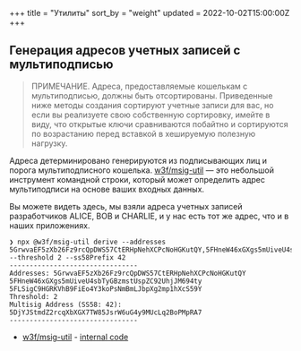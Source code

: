 +++
title = "Утилиты"
sort_by = "weight"
updated = 2022-10-02T15:00:00Z
+++

## Генерация адресов учетных записей с мультиподписью

> ПРИМЕЧАНИЕ. Адреса, предоставляемые кошелькам с мультиподписью, должны быть отсортированы. Приведенные ниже методы создания сортируют учетные записи для вас, но если вы реализуете свою собственную сортировку, имейте в виду, что открытые ключи сравниваются побайтно и сортируются по возрастанию перед вставкой в хешируемую полезную нагрузку.

Адреса детерминировано генерируются из подписывающих лиц и порога мультиподписного кошелька. [w3f/msig-util](https://www.npmjs.com/package/@w3f/msig-util) — это небольшой инструмент командной строки, который может определить адрес мультиподписи на основе ваших входных данных.

Вы можете видеть здесь, мы взяли адреса учетных записей разработчиков ALICE, BOB и CHARLIE, и у нас есть тот же адрес, что и в наших приложениях.

```
❯ npx @w3f/msig-util derive --addresses 5GrwvaEF5zXb26Fz9rcQpDWS57CtERHpNehXCPcNoHGKutQY,5FHneW46xGXgs5mUiveU4sbTyGBzmstUspZC92UhjJM694ty,5FLSigC9HGRKVhB9FiEo4Y3koPsNmBmLJbpXg2mp1hXcS59Y --threshold 2 --ss58Prefix 42
--------------------------------
Addresses: 5GrwvaEF5zXb26Fz9rcQpDWS57CtERHpNehXCPcNoHGKutQY 5FHneW46xGXgs5mUiveU4sbTyGBzmstUspZC92UhjJM694ty 5FLSigC9HGRKVhB9FiEo4Y3koPsNmBmLJbpXg2mp1hXcS59Y
Threshold: 2
Multisig Address (SS58: 42): 5DjYJStmdZ2rcqXbXGX7TW85JsrW6uG4y9MUcLq2BoPMpRA7
--------------------------------
```

* [w3f/msig-util](https://www.npmjs.com/package/@w3f/msig-util) - [internal code](https://github.com/lsaether/msig-util/blob/master/src/actions/deriveAddress.ts)
